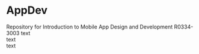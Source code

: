 # AppDev
Repository for Introduction to Mobile App Design and Development  R0334-3003
text<br>
text<br>
text<br>
